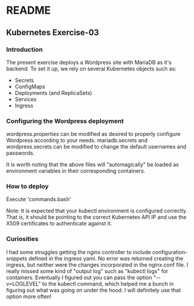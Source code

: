 # README
## Kubernetes Exercise-03

### Introduction

The present exercise deploys a Wordpress site with MariaDB as it's backend.
To set it up, we rely on several Kubernetes objects such as:

- Secrets
- ConfigMaps
- Deployments (and ReplicaSets)
- Services
- Ingress

### Configuring the Wordpress deployment

wordpress.properties can be modified as desired to properly configure Wordpress according to your needs.
mariadb.secrets and wordpress.secrets can be modified to change the default usernames and passwords.

It is worth noting that the above files will "automagically" be loaded as environment variables in their corresponding containers.

### How to deploy

Execute 'commands.bash'

Note: It is expected that your kubectl environment is configured correctly.
That is, it should be pointing to the correct Kubernetes API IP and use the X509 certificates to authenticate against it.

### Curiosities

I had some struggles getting the nginx controller to include configuration-snippets defined in the ingress yaml.
No error was returned creating the ingress, but neither were the changes incorporated in the nginx.conf file.
I really missed some kind of "output log" such as "kubectl logs" for containers.
Eventually I figured out you can pass the option "--v=LOGLEVEL" to the kubectl command, which helped me a bunch in figuring out what was going on under the hood. I will definitely use that option more often!

